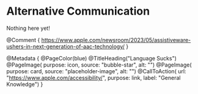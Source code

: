 # Alternative Communication 

Nothing here yet!

@Comment {
    https://www.apple.com/newsroom/2023/05/assistiveware-ushers-in-next-generation-of-aac-technology/
}

@Metadata {
    @PageColor(blue)
    @TitleHeading("Language Sucks")
    @PageImage(
               purpose: icon, 
               source: "bubble-star", 
               alt: "")
    @PageImage(
               purpose: card, 
               source: "placeholder-image", 
               alt: "")
    @CallToAction(
                url: "https://www.apple.com/accessibility/",
                purpose: link, 
                label: "General Knowledge")
}
